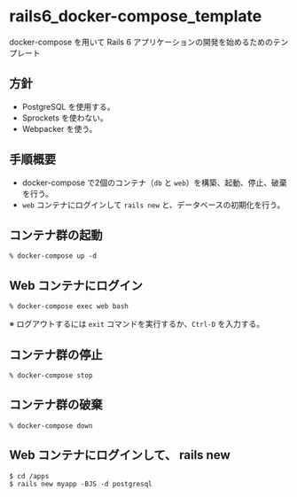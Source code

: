 # rails6_docker-compose_template

docker-compose を用いて Rails 6 アプリケーションの開発を始めるためのテンプレート


## 方針

* PostgreSQL を使用する。
* Sprockets を使わない。
* Webpacker を使う。

## 手順概要

* docker-compose で2個のコンテナ（`db` と `web`）を構築、起動、停止、破棄を行う。
* `web` コンテナにログインして `rails new` と、データベースの初期化を行う。

## コンテナ群の起動

```
% docker-compose up -d
```

## Web コンテナにログイン

```
% docker-compose exec web bash
```

※ ログアウトするには `exit` コマンドを実行するか、`Ctrl-D` を入力する。

## コンテナ群の停止

```
% docker-compose stop
```

## コンテナ群の破棄

```
% docker-compose down
```

## Web コンテナにログインして、 rails new

```
$ cd /apps
$ rails new myapp -BJS -d postgresql
```